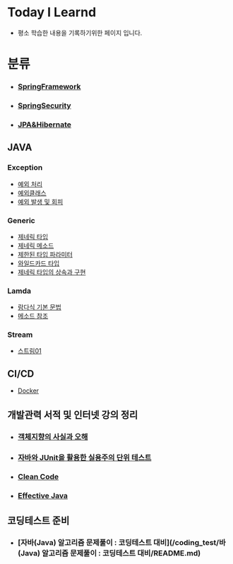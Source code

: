 # Today I Learnd

- 평소 학습한 내용을 기록하기위한 페이지 입니다.

# 분류

- ### [SpringFramework](Spring%20MVC/README.md)

- ### [SpringSecurity](SpringSecurity/README.md)

- ### [JPA&Hibernate](JPA&Hibernate/README.md)

## JAVA

### Exception

- [예외 처리](https://github.com/JooHyukGallagher/TIL/blob/master/Java/Exception/%EC%98%88%EC%99%B8%EC%B2%98%EB%A6%AC.md)
- [예외클래스](https://github.com/JooHyukGallagher/TIL/blob/master/Java/Exception/%EC%98%88%EC%99%B8%20%ED%81%B4%EB%9E%98%EC%8A%A4.md)
- [예외 발생 및 회피](https://github.com/JooHyukGallagher/TIL/blob/master/Java/Exception/%EC%98%88%EC%99%B8%20%EB%B0%9C%EC%83%9D%20%EB%B0%8F%20%ED%9A%8C%ED%94%BC.md)

### Generic

- [제네릭 타입](https://github.com/JooHyukGallagher/TIL/blob/master/Java/Generic/%EC%A0%9C%EB%84%A4%EB%A6%AD%20%ED%83%80%EC%9E%85.md)
- [제네릭 메소드](https://github.com/JooHyukGallagher/TIL/blob/master/Java/Generic/%EC%A0%9C%EB%84%A4%EB%A6%AD%20%EB%A9%94%EC%86%8C%EB%93%9C.md)
- [제한된 타입 파라미터](https://github.com/JooHyukGallagher/TIL/blob/master/Java/Generic/%EC%A0%9C%ED%95%9C%EB%90%9C%20%ED%83%80%EC%9E%85%20%ED%8C%8C%EB%9D%BC%EB%AF%B8%ED%84%B0.md)
- [와일드카드 타입](https://github.com/JooHyukGallagher/TIL/blob/master/Java/Generic/%EC%99%80%EC%9D%BC%EB%93%9C%EC%B9%B4%EB%93%9C%20%ED%83%80%EC%9E%85.md)
- [제네릭 타입의 상속과 구현](https://github.com/JooHyukGallagher/TIL/blob/master/Java/Generic/%EC%A0%9C%EB%84%A4%EB%A6%AD%20%ED%83%80%EC%9E%85%EC%9D%98%20%EC%83%81%EC%86%8D%EA%B3%BC%20%EA%B5%AC%ED%98%84.md)

### Lamda

- [람다식 기본 문법](https://github.com/JooHyukGallagher/TIL/blob/master/Java/Lamda/%EB%9E%8C%EB%8B%A4%EC%8B%9D%20%EA%B8%B0%EB%B3%B8%20%EB%AC%B8%EB%B2%95.md)
- [메소드 참조](https://github.com/JooHyukGallagher/TIL/blob/master/Java/Lamda/%EB%A9%94%EC%86%8C%EB%93%9C%20%EC%B0%B8%EC%A1%B0.md)

### Stream

- [스트림01](https://github.com/JooHyukGallagher/TIL/blob/master/Java/Stream/%EC%8A%A4%ED%8A%B8%EB%A6%BC.md)

## CI/CD
- [Docker](/docker/README.md)

## 개발관력 서적 및 인터넷 강의 정리

- ### [객체지향의 사실과 오해](/books/The%20Essence%20of%20Object-Orientation/README.md)
- ### [자바와 JUnit을 활용한 실용주의 단위 테스트](/books/자바와%20Junit을%20활용한%20실용주의%20단위%20테스트/README.md)
- ### [Clean Code](books/CleanCode/summary.md)
- ### [Effective Java](/books/Effective%20Java/)

## 코딩테스트 준비
- ### [자바(Java) 알고리즘 문제풀이 : 코딩테스트 대비](/coding_test/바(Java) 알고리즘 문제풀이 : 코딩테스트 대비/README.md)
